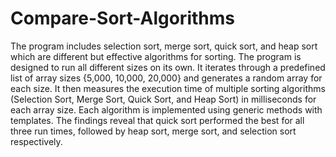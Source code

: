 # Compare-Sort-Algorithms

The program includes selection sort, merge sort, quick sort, and heap sort which are different but effective algorithms for sorting. The program is designed to run all different sizes on its own. It iterates through a predefined list of array sizes {5,000, 10,000, 20,000} and generates a random array for each size. It then measures the execution time of multiple sorting algorithms (Selection Sort, Merge Sort, Quick Sort, and Heap Sort) in milliseconds for each array size. Each algorithm is implemented using generic methods with templates. The findings reveal that quick sort performed the best for all three run times, followed by heap sort, merge sort, and selection sort respectively. 
